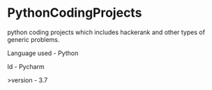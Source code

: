 # PythonCodingProjects
python coding projects which includes hackerank and other types of generic problems.

<p>Language used - Python</p>
<p>Id - Pycharm</p>
<p>>version - 3.7</p>

